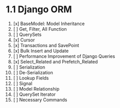 # 1.1 Django ORM

01. [x] BaseModel: Model Inheritance
02. [ ] Get, Filter, All Function
03. [ ] QuerySets
04. [x] Cursor
05. [x] Transactions and SavePoint
06. [x] Bulk Insert and Update
07. [ ] Performance Improvement of Django Queries
08. [x] Select_Related and Prefetch_Related
09. [ ] Serialization
10. [ ] De-Serialization
11. [ ] Lookup Fields
12. [ ] Signal
13. [ ] Model Relationship
14. [ ] QuerySet Iterator
15. [ ] Necessary Commands
